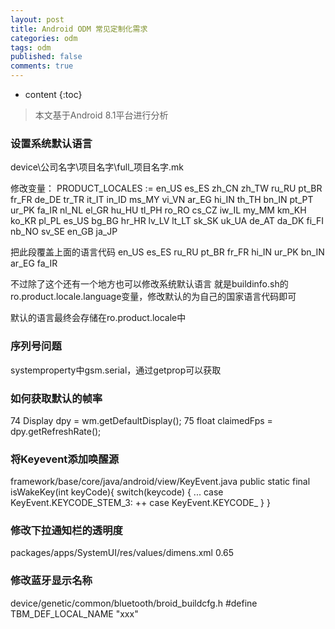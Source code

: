 ```yaml
---
layout: post
title: Android ODM 常见定制化需求
categories: odm
tags: odm
published: false
comments: true
---
```

* content
{:toc}

> 本文基于Android 8.1平台进行分析

### 设置系统默认语言
device\公司名字\项目名字\full_项目名字.mk

修改变量：
PRODUCT_LOCALES := en_US es_ES zh_CN zh_TW ru_RU pt_BR fr_FR de_DE tr_TR it_IT in_ID ms_MY vi_VN ar_EG hi_IN th_TH bn_IN pt_PT ur_PK fa_IR nl_NL el_GR hu_HU tl_PH ro_RO cs_CZ iw_IL my_MM km_KH ko_KR pl_PL es_US bg_BG hr_HR lv_LV lt_LT sk_SK uk_UA de_AT da_DK fi_FI nb_NO sv_SE en_GB ja_JP

把此段覆盖上面的语言代码
en_US es_ES ru_RU pt_BR fr_FR hi_IN ur_PK bn_IN ar_EG fa_IR

不过除了这个还有一个地方也可以修改系统默认语言
就是buildinfo.sh的ro.product.locale.language变量，修改默认的为自己的国家语言代码即可

默认的语言最终会存储在ro.product.locale中






### 序列号问题
   systemproperty中gsm.serial，通过getprop可以获取

### 如何获取默认的帧率
74          Display dpy = wm.getDefaultDisplay();
75          float claimedFps = dpy.getRefreshRate();



### 将Keyevent添加唤醒源
 framework/base/core/java/android/view/KeyEvent.java
  public static final isWakeKey(int keyCode){
        switch(keycode) {
            ...
            case KeyEvent.KEYCODE_STEM_3:
 ++      case KeyEvent.KEYCODE_
        }
  }


### 修改下拉通知栏的透明度
 packages/apps/SystemUI/res/values/dimens.xml
  <item name="scrim_behind_alpah" format="float" type="dimen">0.65</item>

### 修改蓝牙显示名称
 device/genetic/common/bluetooth/broid_buildcfg.h
 #define TBM_DEF_LOCAL_NAME "xxx"
